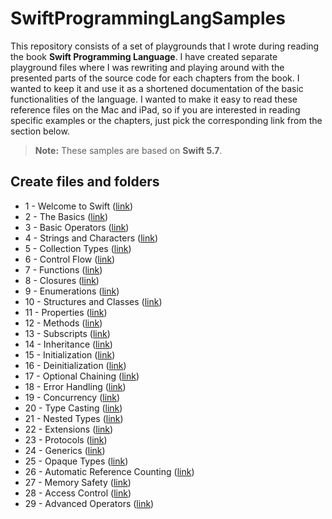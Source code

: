 

# SwiftProgrammingLangSamples

This repository consists of a set of playgrounds that I wrote during reading the book **Swift Programming Language**. I have created separate playground files where I was rewriting and playing around with the presented parts of the source code for each chapters from the book. I wanted to keep it and use it as a shortened documentation of the basic functionalities of the language. I wanted to make it easy to read these reference files on the Mac and iPad, so if you are interested in reading specific examples or the chapters, just pick the corresponding link from the section below.

> **Note:** These samples are based on **Swift 5.7**.


## Create files and folders

- 1  - Welcome to Swift ([link](https://github.com/admchm/SwiftProgrammingLangSamples/blob/main/SwiftProgrammingLangSamples/1_Welcome_to_Swift.playground/Contents.swift))
- 2  - The Basics ([link](https://github.com/admchm/SwiftProgrammingLangSamples/blob/main/SwiftProgrammingLangSamples/2_The_Basics.playground/Contents.swift))
- 3  - Basic Operators ([link](https://github.com/admchm/SwiftProgrammingLangSamples/blob/main/SwiftProgrammingLangSamples/3_Basic_Operators.playground/Contents.swift))
- 4  - Strings and Characters ([link](https://github.com/admchm/SwiftProgrammingLangSamples/blob/main/SwiftProgrammingLangSamples/4_Strings_and_characters.playground/Contents.swift))
- 5  - Collection Types ([link](https://github.com/admchm/SwiftProgrammingLangSamples/blob/main/SwiftProgrammingLangSamples/5_Collection_Types.playground/Contents.swift))
- 6  - Control Flow ([link](https://github.com/admchm/SwiftProgrammingLangSamples/blob/main/SwiftProgrammingLangSamples/6_Control_flow.playground/Contents.swift))
- 7  - Functions ([link](https://github.com/admchm/SwiftProgrammingLangSamples/blob/main/SwiftProgrammingLangSamples/7_Functions.playground/Contents.swift))
- 8  - Closures ([link](https://github.com/admchm/SwiftProgrammingLangSamples/blob/main/SwiftProgrammingLangSamples/8_Closures.playground/Contents.swift))
- 9  - Enumerations ([link](https://github.com/admchm/SwiftProgrammingLangSamples/blob/main/SwiftProgrammingLangSamples/9_Enumerations.playground/Contents.swift))
- 10 - Structures and Classes ([link](https://github.com/admchm/SwiftProgrammingLangSamples/blob/main/SwiftProgrammingLangSamples/10_Structures_and_Classes.playground/Contents.swift))
- 11 - Properties ([link](https://github.com/admchm/SwiftProgrammingLangSamples/blob/main/SwiftProgrammingLangSamples/11_Properties.playground/Contents.swift))
- 12 - Methods ([link](https://github.com/admchm/SwiftProgrammingLangSamples/blob/main/SwiftProgrammingLangSamples/12_Methods.playground/Contents.swift))
- 13 - Subscripts ([link](https://github.com/admchm/SwiftProgrammingLangSamples/blob/main/SwiftProgrammingLangSamples/13_Subscripts.playground/Contents.swift))
- 14 - Inheritance ([link](https://github.com/admchm/SwiftProgrammingLangSamples/blob/main/SwiftProgrammingLangSamples/14_Inheritance.playground/Contents.swift))
- 15 - Initialization ([link](https://github.com/admchm/SwiftProgrammingLangSamples/blob/main/SwiftProgrammingLangSamples/15_Initialization.playground/Contents.swift))
- 16 - Deinitialization ([link](https://github.com/admchm/SwiftProgrammingLangSamples/blob/main/SwiftProgrammingLangSamples/16_Deinitialization.playground/Contents.swift))
- 17 - Optional Chaining ([link](https://github.com/admchm/SwiftProgrammingLangSamples/blob/main/SwiftProgrammingLangSamples/17_Optional_chaining.playground/Contents.swift))
- 18 - Error Handling ([link](https://github.com/admchm/SwiftProgrammingLangSamples/blob/main/SwiftProgrammingLangSamples/18_Error_handling.playground/Contents.swift))
- 19 - Concurrency ([link](https://github.com/admchm/SwiftProgrammingLangSamples/blob/main/SwiftProgrammingLangSamples/19_Concurrency.playground/Contents.swift))
- 20 - Type Casting ([link](https://github.com/admchm/SwiftProgrammingLangSamples/blob/main/SwiftProgrammingLangSamples/20_Type_Casting.playground/Contents.swift))
- 21 - Nested Types ([link](https://github.com/admchm/SwiftProgrammingLangSamples/blob/main/SwiftProgrammingLangSamples/21_Nested_types.playground/Contents.swift))
- 22 - Extensions ([link](https://github.com/admchm/SwiftProgrammingLangSamples/blob/main/SwiftProgrammingLangSamples/22_Extensions.playground/Contents.swift))
- 23 - Protocols ([link](https://github.com/admchm/SwiftProgrammingLangSamples/blob/main/SwiftProgrammingLangSamples/23_Protocols.playground/Contents.swift))
- 24 - Generics ([link](https://github.com/admchm/SwiftProgrammingLangSamples/blob/main/SwiftProgrammingLangSamples/24_Generics.playground/Contents.swift))
- 25 - Opaque Types ([link](https://github.com/admchm/SwiftProgrammingLangSamples/blob/main/SwiftProgrammingLangSamples/25_Opaque_Types.playground/Contents.swift))
- 26 - Automatic Reference Counting ([link](https://github.com/admchm/SwiftProgrammingLangSamples/blob/main/SwiftProgrammingLangSamples/26_Automatic_Reference_Counting.playground/Contents.swift))
- 27 - Memory Safety ([link](https://github.com/admchm/SwiftProgrammingLangSamples/blob/main/SwiftProgrammingLangSamples/27_Memory_Safety.playground/Contents.swift))
- 28 - Access Control ([link](https://github.com/admchm/SwiftProgrammingLangSamples/blob/main/SwiftProgrammingLangSamples/28_Access_control.playground/Contents.swift))
- 29 - Advanced Operators ([link](https://github.com/admchm/SwiftProgrammingLangSamples/blob/main/SwiftProgrammingLangSamples/29_Advanced_Operators.playground/Contents.swift))
